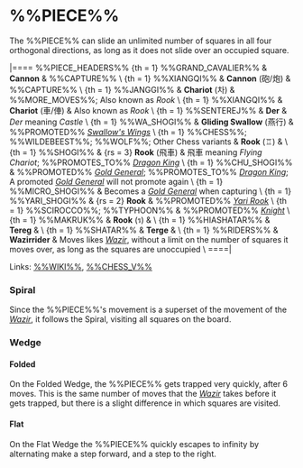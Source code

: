 # %%PIECE%%

The %%PIECE%% can slide an unlimited number of squares in all
four orthogonal directions, as long as it does not slide over an
occupied square.


|====
%%PIECE_HEADERS%%
{th = 1} %%GRAND_CAVALIER%%
       & **Cannon**
       & %%CAPTURE%% \\
{th = 1} %%XIANGQI%%
       & **Cannon** (&#x7832;/&#x70AE;)
       & %%CAPTURE%% \\
{th = 1} %%JANGGI%%
       & **Chariot** (&#xCC28;)
       & %%MORE_MOVES%%; Also known as *Rook* \\
{th = 1} %%XIANGQI%%
       & **Chariot** (&#x8ECA;/&#x4FE5;)
       & Also known as *Rook* \\
{th = 1} %%SENTEREJ%%
       & **Der**
       & *Der* meaning *Castle* \\
{th = 1} %%WA_SHOGI%%
       & **Gliding Swallow** (&#x71D5;&#x884C;)
       & %%PROMOTED%% [*Swallow's Wings*](swallows_wings.html) \\
{th = 1} %%CHESS%%; %%WILDEBEEST%%; %%WOLF%%; Other Chess variants
       & **Rook** (&#x2656;)
       & \\
{th = 1} %%SHOGI%%
       & {rs = 3} **Rook** (&#x98DB;&#x8ECA;)
       & &#x98db;&#x8eca; meaning *Flying Chariot*;
         %%PROMOTES_TO%% [*Dragon King*](dragon_king.html) \\
{th = 1} %%CHU_SHOGI%%
       & %%PROMOTED%% [*Gold General*](gold_general.html);
         %%PROMOTES_TO%% [*Dragon King*](dragon_king.html);
         A promoted [*Gold General*](gold_general.html) will not
         promote again \\
{th = 1} %%MICRO_SHOGI%%
       & Becomes a [*Gold General*](gold_general.html) when capturing \\
{th = 1} %%YARI_SHOGI%%
       & {rs = 2} **Rook**
       & %%PROMOTED%% [*Yari Rook*](yari_rook.html) \\
{th = 1} %%SCIROCCO%%; %%TYPHOON%%
       & %%PROMOTED%% [*Knight*](knight.html) \\
{th = 1} %%MAKRUK%%
       & **Rook** (&#x0E23;)
       & \\
{th = 1} %%HIASHATAR%%
       & **Tereg** 
       & \\
{th = 1} %%SHATAR%%
       & **Terge** 
       & \\
{th = 1} %%RIDERS%%
       & **Wazirrider**
       & Moves likes [*Wazir*](wazir.html), without a limit on the number
         of squares it moves over, as long as the squares are unoccupied \\
====|
      
Links: [%%WIKI%%](#wiki:Rook_(chess)),
       [%%CHESS_V%%](#piece:rook)

### Spiral

Since the %%PIECE%%'s movement is a superset of the movement of the
[*Wazir*](wazir.html), it follows the Spiral, visiting all squares
on the board.

### Wedge

#### Folded

On the Folded Wedge, the %%PIECE%% gets trapped very quickly, after 6 moves.
This is the same number of moves that the [*Wazir*](wazir.html) takes before
it gets trapped, but there is a slight difference in which squares
are visited.

#### Flat

On the Flat Wedge the %%PIECE%% quickly escapes to infinity by alternating make 
a step forward, and a step to the right.

